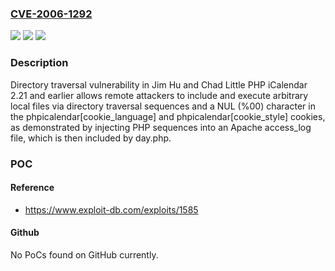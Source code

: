 ### [CVE-2006-1292](https://cve.mitre.org/cgi-bin/cvename.cgi?name=CVE-2006-1292)
![](https://img.shields.io/static/v1?label=Product&message=n%2Fa&color=blue)
![](https://img.shields.io/static/v1?label=Version&message=n%2Fa&color=blue)
![](https://img.shields.io/static/v1?label=Vulnerability&message=n%2Fa&color=brighgreen)

### Description

Directory traversal vulnerability in Jim Hu and Chad Little PHP iCalendar 2.21 and earlier allows remote attackers to include and execute arbitrary local files via directory traversal sequences and a NUL (%00) character in the phpicalendar[cookie_language] and phpicalendar[cookie_style] cookies, as demonstrated by injecting PHP sequences into an Apache access_log file, which is then included by day.php.

### POC

#### Reference
- https://www.exploit-db.com/exploits/1585

#### Github
No PoCs found on GitHub currently.

